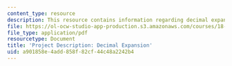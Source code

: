 ```yaml
---
content_type: resource
description: This resource contains information regarding decimal expansion.
file: https://ol-ocw-studio-app-production.s3.amazonaws.com/courses/18-821-project-laboratory-in-mathematics-spring-2013/a901858e4add858f82cf44c48a2242b4_MIT18_821S13_pjct_dec_ex.pdf
file_type: application/pdf
resourcetype: Document
title: 'Project Description: Decimal Expansion'
uid: a901858e-4add-858f-82cf-44c48a2242b4
---
```

